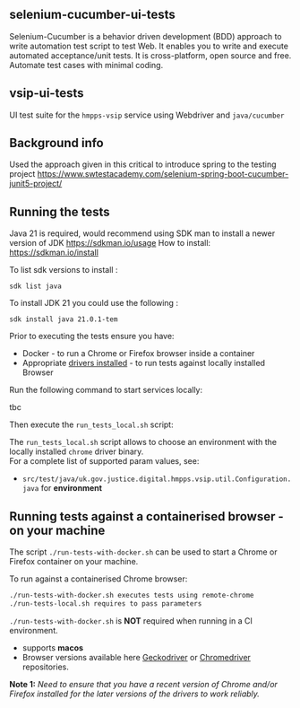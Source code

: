 
## selenium-cucumber-ui-tests
Selenium-Cucumber is a behavior driven development (BDD) approach to write automation test script to test Web. It enables you to write and execute automated acceptance/unit tests. It is cross-platform, open source and free. Automate test cases with minimal coding.

## vsip-ui-tests
UI test suite for the `hmpps-vsip` service using Webdriver and `java/cucumber`

## Background info
Used the approach given in this critical to introduce spring to the testing project
https://www.swtestacademy.com/selenium-spring-boot-cucumber-junit5-project/


## Running the tests

Java 21 is required, would recommend using SDK man to install a newer version of JDK https://sdkman.io/usage
How to install: https://sdkman.io/install

To list sdk versions to install :

`sdk list java`

To install JDK 21 you could use the following :

`sdk install java 21.0.1-tem`


Prior to executing the tests ensure you have:
- Docker - to run a Chrome or Firefox browser inside a container
- Appropriate [drivers installed](#install-driver-binary) - to run tests against locally installed Browser

Run the following command to start services locally:

 tbc   

Then execute the `run_tests_local.sh` script:

The `run_tests_local.sh` script allows to choose an environment with the locally installed `chrome` driver binary.  
For a complete list of supported param values, see:
- `src/test/java/uk.gov.justice.digital.hmpps.vsip.util.Configuration.java` for **environment**

## Running tests against a containerised browser - on your machine

The script `./run-tests-with-docker.sh` can be used to start a Chrome or Firefox container on your machine.

To run against a containerised Chrome browser:

```bash
./run-tests-with-docker.sh executes tests using remote-chrome 
./run-tests-local.sh requires to pass parameters
```

`./run-tests-with-docker.sh` is **NOT** required when running in a CI environment.

- *<operating-system>* supports **macos**
- *<driver-version>* Browser versions available here [Geckodriver](https://github.com/mozilla/geckodriver/tags) or [Chromedriver](http://chromedriver.storage.googleapis.com/) repositories.

**Note 1:** *Need to ensure that you have a recent version of Chrome and/or Firefox installed for the later versions of the drivers to work reliably.*
